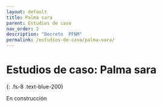 ```yaml
---
layout: default
title: Palma sara
parent: Estudios de caso
nav_order: 2
description: "Decreto  PFNM"
permalink: /estudios-de-caso/palma-sara/
---
```

# Estudios de caso: Palma sara
{: .fs-8 .text-blue-200}

En construcción

